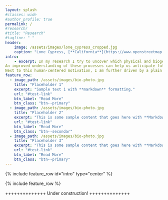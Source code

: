 ```yaml
---
layout: splash
#classes: wide
#author_profile: true
permalink: /
#research/
#title: "Research"
#tagline: " "
header:
    image: /assets/images/lone_cypress_cropped.jpg
    caption: "Lone Cypress, [**California**](https://www.openstreetmap.org/#map=18/36.56922/-121.96568)"
intro: 
    - excerpt: In my research I try to uncover which physical and biogeochemical processes shape the marine environment as we know it. 
An improved understanding of these processes can help us anticipate future ocean and climate changes and support the preservation of marine ecosystem services, such as the provision of food or the uptake of excess heat and carbon dioxide. 
Next to this human-centered motivation, I am further driven by a plain fascination for all processes that occur against the backdrop of the whirling and swirling ocean. 
feature_row:
  - image_path: /assets/images/bio-photo.jpg
    title: "Placeholder 1"
    excerpt: "Sample text 1 with **markdown** formatting."
    url: "#test-link"
    btn_label: "Read More"
    btn_class: "btn--primary"
  - image_path: /assets/images/bio-photo.jpg
    title: "Placeholder 2"
    excerpt: "This is some sample content that goes here with **Markdown** formatting."
    url: "#test-link"
    btn_label: "Read More"
    btn_class: "btn--secondar"
  - image_path: /assets/images/bio-photo.jpg
    title: "Placeholder 3"
    excerpt: "This is some sample content that goes here with **Markdown** formatting."
    url: "#test-link"
    btn_label: "Read More"
    btn_class: "btn--primary"
---
```


{% include feature_row id="intro" type="center" %}

{% include feature_row %}


++++++++++++++ Under construction! ++++++++++++++